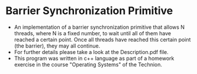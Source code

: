 # Barrier Synchronization Primitive

- An implementation of a barrier synchronization primitive that allows N threads, where N is a fixed number, to wait until all of them have reached a certain point. Once all threads have reached this certain point (the barrier), they may all continue.
- For further details please take a look at the Description.pdf file.
- This program was written in c++ language as part of a homework exercise in the course "Operating Systems" of the Technion.
